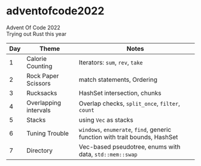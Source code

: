 # adventofcode2022
Advent Of Code 2022  
Trying out Rust this year  

Day | Theme | Notes
----|-------|-------
1   |Calorie Counting| Iterators: `sum`, `rev`, `take`  
2   |Rock Paper Scissors| match statements, Ordering
3   |Rucksacks| HashSet intersection, chunks
4   |Overlapping intervals| Overlap checks, `split_once`, `filter`, `count`
5   |Stacks| using `Vec` as stacks
6   |Tuning Trouble| `windows`, `enumerate`, `find`, generic function with trait bounds, HashSet
7   |Directory| Vec-based pseudotree, enums with data, `std::mem::swap`
